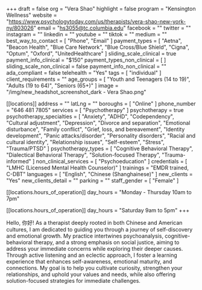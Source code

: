 +++
draft = false
org = "Vera Shao"
highlight = false
program = "Kensington Wellness"
website = "https://www.psychologytoday.com/us/therapists/vera-shao-new-york-ny/803026"
email = "hs3055@tc.columbia.edu"
facebook = ""
twitter = ""
instagram = ""
linkedin = ""
youtube = ""
tiktok = ""
medium = ""
best_way_to_contact = [ "Phone", "Email" ]
payment_types = [
  "Aetna",
  "Beacon Health",
  "Blue Care Network",
  "Blue Cross/Blue Shield",
  "Cigna",
  "Optum",
  "Oxford",
  "UnitedHealthcare"
]
sliding_scale_clinical = true
payment_info_clinical = "$150"
payment_types_non_clinical = [ ]
sliding_scale_non_clinical = false
payment_info_non_clinical = ""
ada_compliant = false
telehealth = "Yes"
tags = [ "individual" ]
client_requirements = ""
age_groups = [
  "Youth and Teenagers (14 to 19)",
  "Adults (19 to 64)",
  "Seniors (65+)"
]
image = "/img/new_headshot_screenshot_dark - Vera Shao.png"

[[locations]]
address = ""
latLng = ""
boroughs = [ "Online" ]
phone_number = "646 481 7805"
services = [ "Psychotherapy" ]
psychotherapy = true
psychotherapy_specialties = [
  "Anxiety",
  "ADHD",
  "Codependency",
  "Cultural adjustment",
  "Depression",
  "Divorce and separation",
  "Emotional disturbance",
  "Family conflict",
  "Grief, loss, and bereavement",
  "Identity development",
  "Panic attacks/disorder",
  "Personality disorders",
  "Racial and cultural identity",
  "Relationship issues",
  "Self-esteem",
  "Stress",
  "Trauma/PTSD"
]
psychotherapy_types = [
  "Cognitive Behavioral Therapy",
  "Dialectical Behavioral Therapy",
  "Solution-focused Therapy",
  "Trauma-informed"
]
non_clinical_services = [ "Psychoeducation" ]
credentials = [ "LMHC (Licensed Mental Health Counselor)" ]
trainings = "EMDR trained, C-DBT"
languages = [ "English", "Chinese (Shanghainese)" ]
new_clients = "Yes"
new_clients_detail = ""
parking = ""
staff_gender = [ "Female" ]

  [[locations.hours_of_operation]]
  day_hours = "Monday - Thursday 10am to 7pm"

  [[locations.hours_of_operation]]
  day_hours = "Saturday 9am to 5pm"
+++


Hello, 你好! As a therapist deeply rooted in both Chinese and American cultures, I am dedicated to guiding you through a journey of self-discovery and emotional growth. My practice intertwines psychoanalysis, cognitive-behavioral therapy, and a strong emphasis on social justice, aiming to address your immediate concerns while exploring their deeper causes. Through active listening and an eclectic approach, I foster a learning experience that enhances self-awareness, emotional maturity, and connections. My goal is to help you cultivate curiosity, strengthen your relationships, and uphold your values and needs, while also offering solution-focused strategies for immediate challenges.
